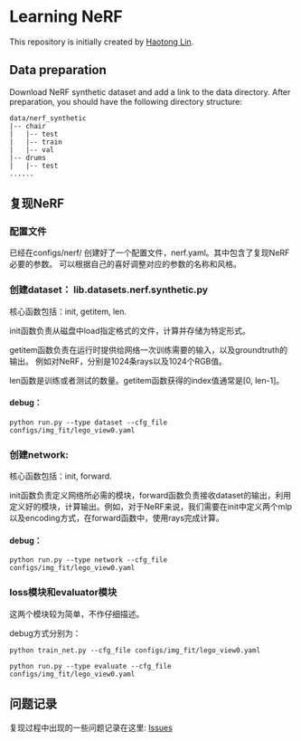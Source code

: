 # Learning NeRF

This repository is initially created by [Haotong Lin](https://haotongl.github.io/).

## Data preparation

Download NeRF synthetic dataset and add a link to the data directory. After preparation, you should have the following directory structure:
```
data/nerf_synthetic
|-- chair
|   |-- test
|   |-- train
|   |-- val
|-- drums
|   |-- test
......
```

## 复现NeRF

### 配置文件

已经在configs/nerf/ 创建好了一个配置文件，nerf.yaml。其中包含了复现NeRF必要的参数。
可以根据自己的喜好调整对应的参数的名称和风格。


### 创建dataset： lib.datasets.nerf.synthetic.py

核心函数包括：init, getitem, len.

init函数负责从磁盘中load指定格式的文件，计算并存储为特定形式。

getitem函数负责在运行时提供给网络一次训练需要的输入，以及groundtruth的输出。
例如对NeRF，分别是1024条rays以及1024个RGB值。

len函数是训练或者测试的数量。getitem函数获得的index值通常是[0, len-1]。


#### debug：

```
python run.py --type dataset --cfg_file configs/img_fit/lego_view0.yaml
```

### 创建network:

核心函数包括：init, forward.

init函数负责定义网络所必需的模块，forward函数负责接收dataset的输出，利用定义好的模块，计算输出。例如，对于NeRF来说，我们需要在init中定义两个mlp以及encoding方式，在forward函数中，使用rays完成计算。


#### debug：

```
python run.py --type network --cfg_file configs/img_fit/lego_view0.yaml
```

### loss模块和evaluator模块

这两个模块较为简单，不作仔细描述。

debug方式分别为：

```
python train_net.py --cfg_file configs/img_fit/lego_view0.yaml
```

```
python run.py --type evaluate --cfg_file configs/img_fit/lego_view0.yaml
```

## 问题记录

复现过程中出现的一些问题记录在这里: [Issues](https://github.com/Xuer04/learning_nerf/blob/master/Issues.md)
